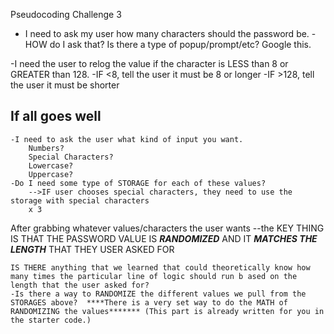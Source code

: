 Pseudocoding Challenge 3

- I need to ask my user how many characters should the password be.
        -HOW do I ask that?  Is there a type of popup/prompt/etc?  Google this.


-I need the user to relog the value if the character is LESS than 8 or GREATER than 128.
        -IF <8, tell the user it must be 8 or longer
        -IF >128, tell the user it must be shorter
        
        

## If all goes well
    -I need to ask the user what kind of input you want.
        Numbers?
        Special Characters?
        Lowercase?
        Uppercase?
    -Do I need some type of STORAGE for each of these values? 
        -->IF user chooses special characters, they need to use the storage with special characters
        x 3


After grabbing whatever values/characters the user wants
--the KEY THING IS THAT THE PASSWORD VALUE IS *****RANDOMIZED***** AND IT *****MATCHES THE LENGTH***** THAT THEY USER ASKED FOR

    IS THERE anything that we learned that could theoretically know how many times the particular line of logic should run b ased on the length that the user asked for? 
    -Is there a way to RANDOMIZE the different values we pull from the STORAGES above?  ****There is a very set way to do the MATH of RANDOMIZING the values******* (This part is already written for you in the starter code.)

